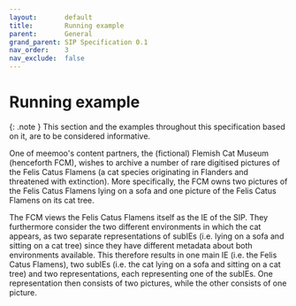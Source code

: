 ```yaml
---
layout:       default
title:        Running example
parent:       General
grand_parent: SIP Specification 0.1
nav_order:    3
nav_exclude:  false
---
```

# Running example

{: .note }
This section and the examples throughout this specification based on it, are to be considered informative.

One of meemoo's content partners, the (fictional) Flemish Cat Museum (henceforth FCM), wishes to archive a number of rare digitised pictures of the Felis Catus Flamens (a cat species originating in Flanders and threatened with extinction).
More specifically, the FCM owns two pictures of the Felis Catus Flamens lying on a sofa and one picture of the Felis Catus Flamens on its cat tree.

The FCM views the Felis Catus Flamens itself as the IE of the SIP.
They furthermore consider the two different environments in which the cat appears, as two separate representations of subIEs (i.e. lying on a sofa and sitting on a cat tree) since they have different metadata about both environments available.
This therefore results in one main IE (i.e. the Felis Catus Flamens), two subIEs (i.e. the cat lying on a sofa and sitting on a cat tree) and two representations, each representing one of the subIEs.
One representation then consists of two pictures, while the other consists of one picture.
